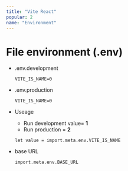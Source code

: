 ```yaml
---
title: "Vite React"
popular: 2
name: "Environment"
---
```


# File environment (.env)

- .env.development

  ```
  VITE_IS_NAME=0
  ```

- .env.production

  ```
  VITE_IS_NAME=0
  ```

- Useage

  - Run development value= **1**
  - Run production = **2**

  ```
  let value = import.meta.env.VITE_IS_NAME
  ```

- base URL

  ```
  import.meta.env.BASE_URL
  ```
